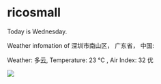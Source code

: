 # ricosmall

Today is Wednesday.

Weather infomation of 深圳市南山区， 广东省， 中国: 

Weather: 多云, Temperature: 23 ℃ , Air Index: 32 优

<img src="https://github-readme-stats.vercel.app/api?username=ricosmall&show_icons=true" />
